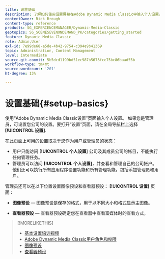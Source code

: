 ```yaml
---
title: 设置基础
description: 了解如何使用设置屏幕在Adobe Dynamic Media Classic中输入个人设置。 如果您是管理员，请设置公司设置。
contentOwner: Rick Brough
content-type: reference
products: SG_EXPERIENCEMANAGER/Dynamic-Media-Classic
geptopics: SG_SCENESEVENONDEMAND_PK/categories/getting_started
feature: Dynamic Media Classic
role: Admin,User
exl-id: 7e99de68-a5de-4b42-9754-c394e9b41369
topic: Administration, Content Management
level: Intermediate
source-git-commit: 5b5dcd1199bd51ec987b5673fce75bc86baad55b
workflow-type: tm+mt
source-wordcount: '201'
ht-degree: 15%

---
```


# 设置基础{#setup-basics}

使用“Adobe Dynamic Media Classic设置”页面输入个人设置。 如果您是管理员，可设置您公司的设置。要打开“设置”页面，请在全局导航栏上选择 **[!UICONTROL 设置]**.

在此页面上可用的设置取决于您作为用户或管理员的状态：

* 用户只能访问 **[!UICONTROL 个人设置]** 公司及其成员公司的帐目，不能执行任何管理任务。
* 管理员可以访问 **[!UICONTROL 个人设置]**，并查看和管理自己的公司帐户。 他们还可以执行所有应用程序设置功能和所有管理功能，包括添加管理员和用户。

管理员还可以在以下位置设置图像预设和查看器预设： **[!UICONTROL 设置]** 页面：

* **图像预设**  — 图像预设是保存的格式，用于以不同大小和格式显示主图像。

* **查看器预设**  — 查看器预设确定您在查看器中查看富媒体时的查看方式。

>[!MORELIKETHIS]
>
>* [基本设置培训视频](https://s7d5.scene7.com/s7viewers/html5/VideoViewer.html?videoserverurl=https://s7d5.scene7.com/is/content/&amp;emailurl=https://s7d5.scene7.com/s7/emailFriend&amp;serverUrl=https://s7d5.scene7.com/is/image/&amp;config=Scene7SharedAssets/Universal_HTML5_Video&amp;contenturl=https://s7d5.scene7.com/skins/&amp;asset=S7tutorials/573_Setup%20Basics_converted%20renamed_Getting%20Started-AVS)
>* [Adobe Dynamic Media Classic用户角色和权限](administration-setup.md#user_administration)
>* [图像预设](application-setup.md#image_presets)
>* [查看器预设](application-setup.md#viewer_presets)

